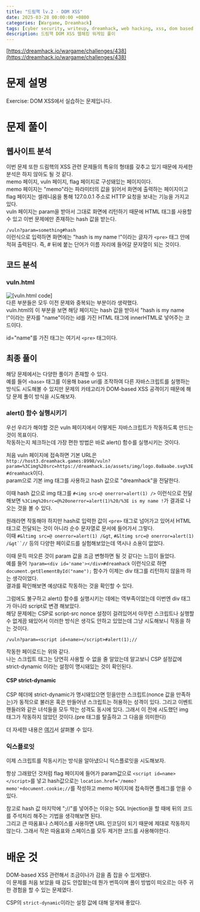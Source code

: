 ```yaml
---
title: "드림핵 lv.2 - DOM XSS"
date: 2025-03-28 00:00:00 +0800
categories: [Wargame, Dreamhack]
tags: [cyber security, writeup, dreamhack, web hacking, xss, dom based xss] 
description: 드림핵 DOM XSS 웹해킹 워게임 풀이
---
```


[https://dreamhack.io/wargame/challenges/438](https://dreamhack.io/wargame/challenges/438)
# 문제 설명
Exercise: DOM XSS에서 실습하는 문제입니다.
# 문제 풀이
## 웹사이트 분석
이번 문제 또한 드림핵의 XSS 관련 문제들의 특유의 형태를 갖추고 있기 때문에 자세한 분석은 하지 않아도 될 것 같다.<br />
memo 페이지, vuln 페이지, flag 페이지로 구성돼있는 페이지이다. <br />
memo 페이지는 "memo"라는 파라미터의 값을 읽어서 화면에 출력하는 페이지이고 flag 페이지는 셀레니움을 통해 127.0.0.1 주소로 HTTP 요청을 보내는 기능을 가지고 있다.<br />
vuln 페이지는 param을 받아서 그대로 화면에 리턴하기 때문에 HTML 태그를 사용할 수 있고 이번 문제에만 존재하는 hash 값을 받는다.<br />

`/vuln?param=something#hash`<br />
이런식으로 입력하면 화면에는 "hash is my name !"이라는 글자가 `<pre>` 태그 안에 적혀 출력된다.
즉, # 뒤에 붙는 단어가 이름 자리에 들어갈 문자열이 되는 것이다.<br />
## 코드 분석
### vuln.html
![[vuln.html code]](https://1drv.ms/i/c/5cb37aa515b56a00/IQS5R_9GAZdFS6FIGP-tB5hgAUz_hIF9yWDe1OQYSOobg_c?width=660)<br />
다른 부분들은 모두 이전 문제와 중복되는 부분이라 생략했다.<br />
vuln.html의 이 부분을 보면 해당 페이지는 hash 값을 받아서 "hash is my name !"이라는 문자를 "name"이라는 id를 가진 HTML 태그에 innerHTML로 넣어주는 코드이다.<br />

id="name"를 가진 태그는 여기서 `<pre>` 태그이다.
## 최종 풀이
해당 문제에서는 다양한 풀이가 존재할 수 있다.<br />
예를 들어 `<base>` 태그를 이용해 base uri를 조작하여 다른 자바스크립트를 실행하는 방식도 시도해볼 수 있지만 문제의 카테고리가 DOM-based XSS 공격이기 때문에 해당 문제 풀이 방식을 시도해보자.<br />
### alert() 함수 실행시키기
우선 우리가 해야할 것은 vuln 페이지에서 어떻게든 자바스크립트가 작동하도록 만드는 것이 목표이다.<br />
작동하는지 체크하는데 가장 편한 방법은 바로 alert() 함수를 실행시키는 것이다.<br />

처음 vuln 페이지에 접속하면 기본 URL은 `http://host3.dreamhack.games:8998/vuln?param=%3Cimg%20src=https://dreamhack.io/assets/img/logo.0a8aabe.svg%3E#dreamhack`이다.<br />
param으로 기본 img 태그를 사용하고 hash 값으로 "dreamhack"을 전달한다.<br />

이때 hash 값으로 img 태그를 `#<img src=@ onerror=alert(1) />` 이런식으로 전달해보면 `%3Cimg%20src=@%20onerror=alert(1)%20/%3E is my name !`가 결과로 나오는 것을 볼 수 있다.<br />

원래라면 작동해야 하지만 hash로 입력한 값이 `<pre>` 태그로 넘어가고 있어서 HTML 태그로 전달되는 것이 아니라 순수 문자열로 문서에 들어가서 그렇다.<br />
이때 `#&ltimg src=@ onerror=alert(1) /&gt`, `#&ltimg src=@ onerror=alert(1) /&gt``//` 등의 다양한 페이로드를 실험해보았는데 역시나 소용이 없었다.<br />

이때 문득 떠오른 것이 param 값을 조금 변형하면 될 것 같다는 느낌이 들었다.<br />
예를 들어 `?param=<div id='name'></div>#dreamhack` 이런식으로 하면 `document.getElementById("name");` 함수가 이제는 div 태그를 리턴하지 않을까 하는 생각이었다.<br />
결과를 확인해보면 예상대로 작동하는 것을 확인할 수 있다.<br />

그럼에도 불구하고 alert() 함수를 실행시키는 데에는 역부족이었는데 이번엔 div 태그가 아니라 script로 변경 해보았다. <br />
해당 문제에는 CSP로 script-src nonce 설정이 걸려있어서 아무런 스크립트나 실행할 수 없게끔 돼있어서 이러한 방식은 생각도 안하고 있었는데 그냥 시도해보니 작동을 하는 것이다.<br />

```
/vuln?param=<script id=name></script>#alert(1);//
```
작동한 페이로드는 위와 같다.<br />
나는 스크립트 태그는 당연히 사용할 수 없을 줄 알았는데 알고보니 CSP 설정값에 strict-dynamic 이라는 설정이 명시돼있는 것이 확인된다.<br />
#### CSP strict-dynamic
CSP 헤더에 strict-dynamic가 명시돼있으면 믿을만한 스크립트(nonce 값을 만족하는)가 동적으로 불러온 혹은 만들어낸 스크립트는 허용하는 성격이 있다. 그리고 이벤트 핸들러와 같은 녀석들을 모두 막는 성격도 동시에 있다. 그래서 이 전에 시도했던 img 태그가 작동하지 않았던 것이다.(pre 태그를 탈출하고 그 다음을 의미한다)<br />

더 자세한 내용은 [여기](https://developer.mozilla.org/en-US/docs/Web/HTTP/Reference/Headers/Content-Security-Policy/script-src#strict-dynamic)서 살펴볼 수 있다.
### 익스플로잇
이제 스크립트를 작동시키는 방식을 알아냈으니 익스플로잇을 시도해보자.<br />

항상 그래왔던 것처럼 flag 페이지에 들어가 param값으로 `<script id=name></script>`를 넣고 hash값으로는 `location.href='/memo?memo'+document.cookie;//`를 작성하고 memo 페이지에 접속하면 플레그를 얻을 수 있다. 

참고로 hash 값 마지막에 ";//"를 넣어주는 이유는 SQL Injection을 할 때에 뒤의 코드를 주석처리 해주는 기법을 생각해보면 된다.<br />
그리고 큰 따옴표나 스페이스를 사용하면 URL 인코딩이 되기 때문에 제대로 작동하지 않는다. 그래서 작은 따옴표와 스페이스를 모두 제거한 코드를 사용해야한다.<br />
# 배운 것
DOM-based XSS 관련해서 조금이나가 감을 좀 잡을 수 있게됐다.<br />
이 문제를 처음 보았을 때 감도 안잡혔는데 뭔가 번뜩이며 풀이 방법이 떠오르는 아주 귀한 경험을 할 수 있는 문제였다.<br />

CSP의 `strict-dynamic`이라는 설정 값에 대해 알게돼 좋았다. 